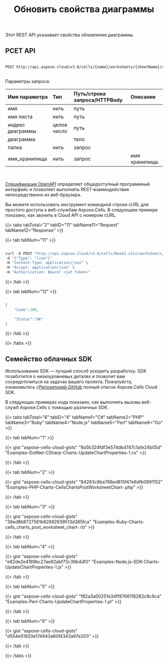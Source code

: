 ﻿---
title: Обновить свойства диаграммы
type: docs
url: /ru/charts/propreties/update/
aliases: [/update-chart-propreties/]
weight: 160
---
Этот REST API указывает свойства обновления диаграммы.
 
## РСЕТ API
 
```bash
 
POST http://api.aspose.cloud/v3.0/cells/{name}/worksheets/{sheetName}/charts/{chartIndex}
 
```
 Параметры запроса:
 
| Имя параметра| Тип| Путь/строка запроса/HTTPBody|Описание|
|:- |:- |:- |:- |
| имя| нить| путь||
| имя листа| нить| путь||
| индекс диаграммы| целое число| путь||
| диаграмма|| тело||
| папка| нить| запрос||
| имя_хранилища| нить| запрос| имя хранилища.|

<br/>
 
[Спецификация OpenAPI](https://apireference.aspose.cloud/cells/#/Charts/PostWorksheetChart) определяет общедоступный программный интерфейс и позволяет выполнять REST-взаимодействия непосредственно из веб-браузера.
 
Вы можете использовать инструмент командной строки cURL для простого доступа к веб-службам Aspose.Cells. В следующем примере показано, как звонить в Cloud API с номером cURL.

{{< tabs tabTotal="2" tabID="11" tabName11="Request" tabName12="Response" >}}

{{< tab tabNum="11" >}}

```java

curl -X POST "http://api.aspose.cloud/v3.0/cells/Book1.xlsx/worksheets/sheet4/charts/1" 
-d '{"Type": "line"}'
-H "Content-Type: application/json" \
-H "Accept: application/json" \
-H "Authorization: Bearer <jwt token>"

```

{{< /tab >}}

{{< tab tabNum="12" >}}

```java

{
    "Code":200,
    
    "Status":"OK"
}

```

{{< /tab >}}

{{< /tabs >}}

## Семейство облачных SDK
 
 Использование SDK — лучший способ ускорить разработку. SDK позаботится о низкоуровневых деталях и позволит вам сосредоточиться на задачах вашего проекта. Пожалуйста, ознакомьтесь с[Репозиторий GitHub](https://github.com/aspose-cells-cloud) полный список Aspose.Cells Cloud SDK.
 
В следующих примерах кода показано, как выполнять вызовы веб-служб Aspose.Cells с помощью различных SDK.

{{< tabs tabTotal="6" tabID="4" tabName1="C#" tabName2="PHP" tabName3="Ruby" tabName4="Node.js" tabName5="Perl" tabName6="Go" >}}

{{< tab tabNum="1" >}}

{{< gist "aspose-cells-cloud-gists" "8a5b324fdf3e574dbd747c1a1e24b05d" "Examples-DotNet-CSharp-Charts-UpdateChartProperties-1.cs" >}}

{{< /tab >}}

{{< tab tabNum="2" >}}

{{< gist "aspose-cells-cloud-gists" "84283c8ba766ed815f47e6dfb0891152" "Examples-PHP-Charts-CellsChartsPostWorksheetChart-.php" >}}

{{< /tab >}}

{{< tab tabNum="3" >}}

{{< gist "aspose-cells-cloud-gists" "36ed8b8727561b92692939513d365fca" "Examples-Ruby-Charts-cells_charts_post_worksheet_chart-.rb" >}}

{{< /tab >}}

{{< tab tabNum="4" >}}

{{< gist "aspose-cells-cloud-gists" "e82de2e4189bc27ae92abf73c36b4df0" "Examples-Node.js-SDK-Charts-UpdateChartProperties-1.js" >}}

{{< /tab >}}

{{< tab tabNum="5" >}}

{{< gist "aspose-cells-cloud-gists" "f82a3a00251e34ff8766116282c8c9ca" "Examples-Perl-Charts-UpdateChartProperties-1.pl" >}}

{{< /tab >}}

{{< tab tabNum="6" >}}

{{< gist "aspose-cells-cloud-gists" "d554e51920e174943a60f4343a97e203" >}}

{{< /tab >}}

{{< /tabs >}}
